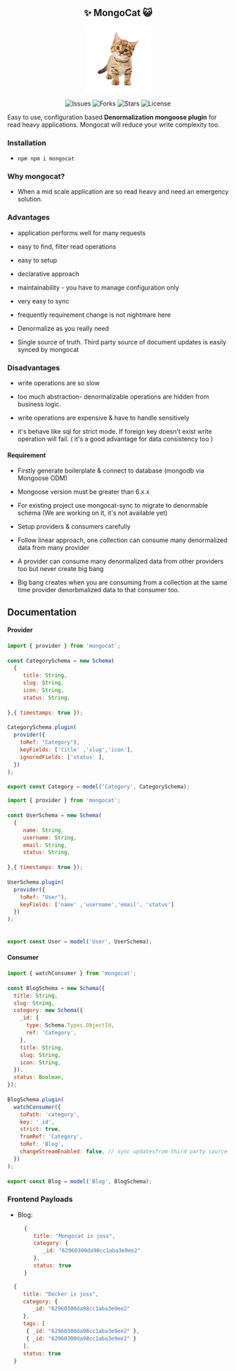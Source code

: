 <h2 align="center"> ✨ <b>MongoCat</b> 😺 </h2>

<p align="center"><img src="./docs/logo.png" alt="Mongocat" style="height:150px;margin: 0px 15%;text-align:center;"/>
</p>
<p align="center">
<img src="https://img.shields.io/github/issues/samayun/mongocat" alt="Issues">
<img src="https://img.shields.io/github/forks/samayun/mongocat" alt="Forks">
<img src="https://img.shields.io/github/stars/samayun/mongocat?color=%2312ff65&label=Stars&logo=Star&logoColor=green&style=flat" alt="Stars">
<img src="https://img.shields.io/github/license/samayun/mongocat" alt="License">

<a href="https://twitter.com/intent/tweet?text=What an library ! Wow !Check It =>  :&url=https://github.com/samayun/mongocat"> 
</a>
</p>

Easy to use, configuration based <b>Denormalization mongoose plugin</b> for read heavy applications. Mongocat will reduce your write complexity too.

### Installation

- `npm npm i mongocat`

### Why mongocat?

- When a mid scale application are so read heavy and need an emergency solution.

### Advantages

- application performs well for many requests

- easy to find, filter read operations

- easy to setup

- declarative approach

- maintainability - you have to manage configuration only

- very easy to sync

- frequently requirement change is not nightmare here

- Denormalize as you really need

- Single source of truth. Third party source of document updates is easily synced by mongocat

### Disadvantages

- write operations are so slow

- too much abstraction- denormalizable operations are hidden from business logic.

- write operations are expensive & have to handle sensitively

- it's behave like sql for strict mode. If foreign key doesn't exist write operation will fail. (
  it's a good advantage for data consistency too
  )

#### Requirement

- Firstly generate boilerplate & connect to database (mongodb via Mongoose ODM)

- Mongoose version must be greater than 6.x.x

- For existing project use mongocat-sync to migrate to denormable schema (We are working on it, it's not available yet)

- Setup providers & consumers carefully

- Follow linear approach, one collection can consume many denormalized data from many provider

- A provider can consume many denormalized data from other providers too but never create big bang

- Big bang creates when you are consuming from a collection at the same time provider denorbmalized data to that consumer too.

## Documentation

#### Provider

```js
import { provider } from 'mongocat';

const CategorySchema = new Schema(
  {
     title: String,
     slug: String,
     icon: String,
     status: String,

},{ timestamps: true });

CategorySchema.plugin(
  provider({
    toRef: "Category"),
    keyFields: ['title' ,'slug','icon'],
    ignoredFields: ['status' ],
  })
);

export const Category = model('Category', CategorySchema);

```

```js
import { provider } from 'mongocat';

const UserSchema = new Schema(
  {
     name: String,
     username: String,
     email: String,
     status: String,

},{ timestamps: true });

UserSchema.plugin(
  provider({
    toRef: "User"),
    keyFields: ['name' ,'username','email', 'status']
  })
);


export const User = model('User', UserSchema);

```

#### Consumer

```js
import { watchConsumer } from 'mongocat';

const BlogSchema = new Schema({
  title: String,
  slug: String,
  category: new Schema({
    _id: {
      type: Schema.Types.ObjectId,
      ref: 'Category',
    },
    title: String,
    slug: String,
    icon: String,
  }),
  status: Boolean,
});

BlogSchema.plugin(
  watchConsumer({
    toPath: 'category',
    key: '_id',
    strict: true,
    fromRef: 'Category',
    toRef: 'Blog',
    changeStreamEnabled: false, // sync updatesfrom third party source
  })
);

export const Blog = model('Blog', BlogSchema);
```

### Frontend Payloads

- Blog:

  ```js
    {
       title: "Mongocat is joss",
       category: {
          _id: "62960300da98cc1aba3e9ee2"
       },
       status: true
    }
  ```

```js
  {
     title: "Docker is joss",
     category: {
        _id: "62960300da98cc1aba3e9ee2"
     },
     tags: [
      { _id: "62960300da98cc1aba3e9ee2" },
      { _id: "62960300da98cc1aba3e9ee2" }
     ],
     status: true
  }
```
